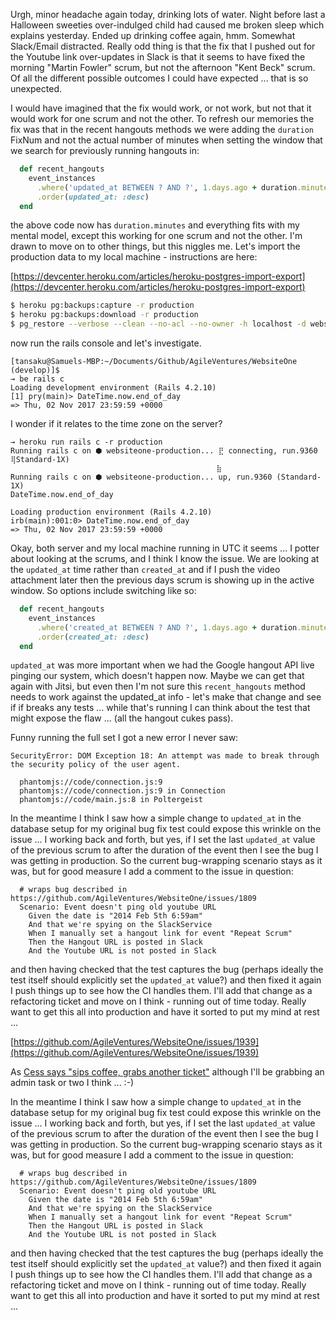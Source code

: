 Urgh, minor headache again today, drinking lots of water.  Night before last a Halloween sweeties over-indulged child had caused me broken sleep which explains yesterday.  Ended up drinking coffee again, hmm. Somewhat Slack/Email distracted.  Really odd thing is that the fix that I pushed out for the Youtube link over-updates in Slack is that it seems to have fixed the morning "Martin Fowler" scrum, but not the afternoon "Kent Beck" scrum.  Of all the different possible outcomes I could have expected ... that is so unexpected.

I would have imagined that the fix would work, or not work, but not that it would work for one scrum and not the other.  To refresh our memories the fix was that in the recent hangouts methods we were adding the `duration` FixNum and not the actual number of minutes when setting the window that we search for previously running hangouts in:

```rb
  def recent_hangouts
    event_instances
      .where('updated_at BETWEEN ? AND ?', 1.days.ago + duration.minutes, DateTime.now.end_of_day)
      .order(updated_at: :desc)
  end
```

the above code now has `duration.minutes` and everything fits with my mental model, except this working for one scrum and not the other.  I'm drawn to move on to other things, but this niggles me.  Let's import the production data to my local machine - instructions are here:

[https://devcenter.heroku.com/articles/heroku-postgres-import-export](https://devcenter.heroku.com/articles/heroku-postgres-import-export)

```sh
$ heroku pg:backups:capture -r production
$ heroku pg:backups:download -r production
$ pg_restore --verbose --clean --no-acl --no-owner -h localhost -d websiteone_development latest.dump
```

now run the rails console and let's investigate. 

```
[tansaku@Samuels-MBP:~/Documents/Github/AgileVentures/WebsiteOne (develop)]$ 
→ be rails c
Loading development environment (Rails 4.2.10)
[1] pry(main)> DateTime.now.end_of_day
=> Thu, 02 Nov 2017 23:59:59 +0000
```

I wonder if it relates to the time zone on the server?

```
→ heroku run rails c -r production
Running rails c on ⬢ websiteone-production... ⣟ connecting, run.9360 ⢿Standard-1X)
                                              ⣷
Running rails c on ⬢ websiteone-production... up, run.9360 (Standard-1X)
DateTime.now.end_of_day

Loading production environment (Rails 4.2.10)
irb(main):001:0> DateTime.now.end_of_day
=> Thu, 02 Nov 2017 23:59:59 +0000
```

Okay, both server and my local machine running in UTC it seems ...  I potter about looking at the scrums, and I think I know the issue.  We are looking at the `updated_at` time rather than `created_at` and if I push the video attachment later then the previous days scrum is showing up in the active window.  So options include switching like so:

```rb
  def recent_hangouts
    event_instances
      .where('created_at BETWEEN ? AND ?', 1.days.ago + duration.minutes, DateTime.now.end_of_day)
      .order(created_at: :desc)
  end
```

`updated_at` was more important when we had the Google hangout API live pinging our system, which doesn't happen now.  Maybe we can get that again with Jitsi, but even then I'm not sure this `recent_hangouts` method needs to work against the updated_at info - let's make that change and see if if breaks any tests ... while that's running I can think about the test that might expose the flaw ... (all the hangout cukes pass).

Funny running the full set I got a new error I never saw:

```
SecurityError: DOM Exception 18: An attempt was made to break through the security policy of the user agent.

  phantomjs://code/connection.js:9
  phantomjs://code/connection.js:9 in Connection
  phantomjs://code/main.js:8 in Poltergeist
```

In the meantime I think I saw how a simple change to `updated_at` in the database setup for my original bug fix test could expose this wrinkle on the issue ... I working back and forth, but yes, if I set the last `updated_at` value of the previous scrum to after the duration of the event then I see the bug I was getting in production.  So the current bug-wrapping scenario stays as it was, but for good measure I add a comment to the issue in question:

```gherkin
  # wraps bug described in https://github.com/AgileVentures/WebsiteOne/issues/1809
  Scenario: Event doesn't ping old youtube URL
    Given the date is "2014 Feb 5th 6:59am"
    And that we're spying on the SlackService
    When I manually set a hangout link for event "Repeat Scrum"
    Then the Hangout URL is posted in Slack
    And the Youtube URL is not posted in Slack
```

and then having checked that the test captures the bug (perhaps ideally the test itself should explicitly set the `updated_at` value?) and then fixed it again I push things up to see how the CI handles them.  I'll add that change as a refactoring ticket and move on I think - running out of time today.  Really want to get this all into production and have it sorted to put my mind at rest ...

[https://github.com/AgileVentures/WebsiteOne/issues/1939](https://github.com/AgileVentures/WebsiteOne/issues/1939)

As [Cess says "sips coffee, grabs another ticket"](https://medium.com/@cess/agile-ventures-experience-629c0e3028b0) although I'll be grabbing an admin task or two I think ... :-)

In the meantime I think I saw how a simple change to `updated_at` in the database setup for my original bug fix test could expose this wrinkle on the issue ... I working back and forth, but yes, if I set the last `updated_at` value of the previous scrum to after the duration of the event then I see the bug I was getting in production.  So the current bug-wrapping scenario stays as it was, but for good measure I add a comment to the issue in question:

```gherkin
  # wraps bug described in https://github.com/AgileVentures/WebsiteOne/issues/1809
  Scenario: Event doesn't ping old youtube URL
    Given the date is "2014 Feb 5th 6:59am"
    And that we're spying on the SlackService
    When I manually set a hangout link for event "Repeat Scrum"
    Then the Hangout URL is posted in Slack
    And the Youtube URL is not posted in Slack
```

and then having checked that the test captures the bug (perhaps ideally the test itself should explicitly set the `updated_at` value?) and then fixed it again I push things up to see how the CI handles them.  I'll add that change as a refactoring ticket and move on I think - running out of time today.  Really want to get this all into production and have it sorted to put my mind at rest ...


